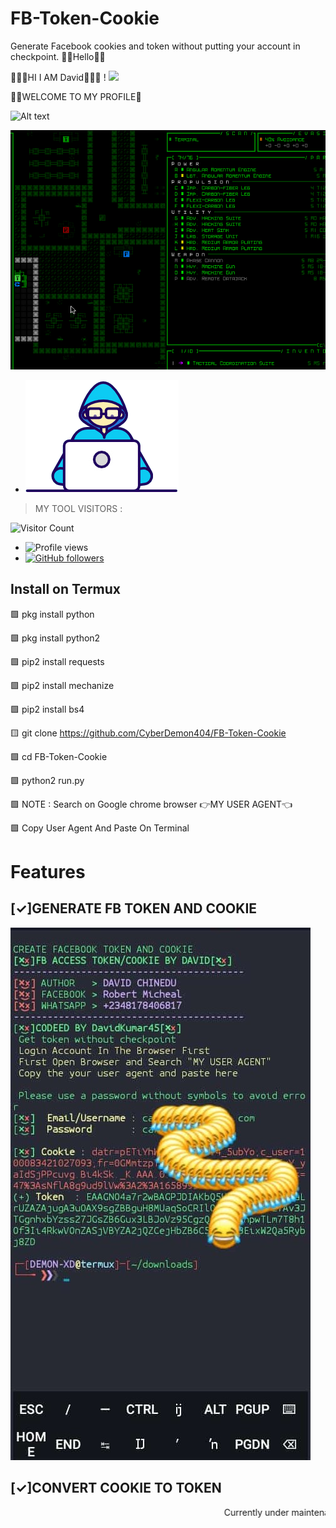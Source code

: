 # FB-Token-Cookie
Generate Facebook cookies and token without putting your account in checkpoint.
🥀🍁Hello🥰🥀

 🥀😻🌺HI I AM David🥀😘😻 ! <img src="https://raw.githubusercontent.com/MartinHeinz/MartinHeinz/master/wave.gif" width="30px">

🥀😻WELCOME TO MY PROFILE🥰

![Alt text](https://camo.githubusercontent.com/ebf84be3c9b929b89ce2dbe8489c6df660a086d4785f432186b654cab36616c3/68747470733a2f2f6a2e746f7034746f702e696f2f705f31393636736b677738302e6a7067)

![Alt text](https://github.com/MRVIVEK-CODER/MRVIVEK-CODER/raw/main/md7Oqrf.gif)

- ![Alt text](https://github.com/MRVIVEK-CODER/MRVIVEK-CODER/raw/main/Developer.gif)


> MY TOOL VISITORS :

![Visitor Count](https://profile-counter.glitch.me/CyberDemon404/count.svg)

- ![Profile views](https://gpvc.arturio.dev/CyberDemon404)
- [![GitHub followers](https://img.shields.io/github/followers/CyberDemon404.svg?style=social&label=Follow&maxAge=0098900)](https://github.com/cyberdemon0?tab=followers)


## Install on Termux

🟩 pkg install python

🟩 pkg install python2

🟩 pip2 install requests 

🟩 pip2 install mechanize

🟩 pip2 install bs4

🟨 git clone https://github.com/CyberDemon404/FB-Token-Cookie

🟩 cd FB-Token-Cookie

🟩 python2 run.py

🟩 NOTE : Search on Google chrome browser 👉MY USER AGENT👈

🟩 Copy User Agent And Paste On Terminal 

<h1>Features</h1>
<h2>[✓]GENERATE FB TOKEN AND COOKIE</h2>
<img src="https://raw.githubusercontent.com/CyberDemon404/FB-Token-Cookie/main/IMG-20220728-WA0016.jpg">


<h2>[✓]CONVERT COOKIE TO TOKEN</h2>
<p><marquee>Currently under maintenance</marquee></p>

